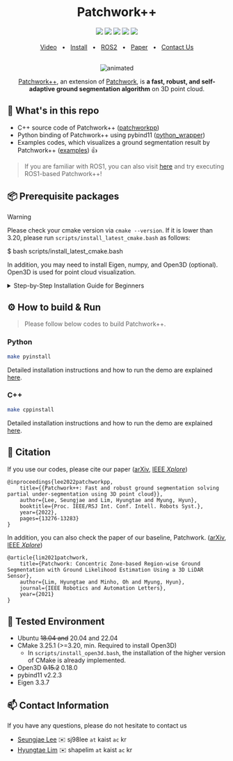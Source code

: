 <div align="center">
    <h1>Patchwork++</h1>
    <a href="https://github.com/url-kaist/patchwork-plusplus/tree/master/patchworkpp"><img src="https://img.shields.io/badge/-C++-blue?logo=cplusplus" /></a>
    <a href="https://github.com/url-kaist/patchwork-plusplus/tree/master"><img src="https://img.shields.io/badge/Python-3670A0?logo=python&logoColor=ffdd54" /></a>
    <a href="https://github.com/url-kaist/patchwork-plusplus/tree/master/ros"><img src="https://img.shields.io/badge/ROS2-Humble-blue" /></a>
    <a href="https://github.com/url-kaist/patchwork-plusplus/tree/master"><img src="https://img.shields.io/badge/Linux-FCC624?logo=linux&logoColor=black" /></a>
    <a href="https://ieeexplore.ieee.org/document/9981561"><img src="https://img.shields.io/badge/DOI-10.1109/IROS47612.2022.9981561-004088.svg"/>
    <br />
    <br />
    <a href=https://www.youtube.com/watch?v=fogCM159GRk>Video</a>
    <span>&nbsp;&nbsp;•&nbsp;&nbsp;</span>
    <a href="https://github.com/url-kaist/patchwork-plusplus/tree/master/README.md###Python">Install</a>
    <span>&nbsp;&nbsp;•&nbsp;&nbsp;</span>
    <a href="https://github.com/url-kaist/patchwork-plusplus/tree/master/ros">ROS2</a>
    <span>&nbsp;&nbsp;•&nbsp;&nbsp;</span>
    <a href=https://www.youtube.com/watch?v=fogCM159GRk>Paper</a>
    <span>&nbsp;&nbsp;•&nbsp;&nbsp;</span>
    <a href=https://github.com/url-kaist/patchwork-plusplus/issues>Contact Us</a>
  <br />
  <br />
  <p align="center"><img src=pictures/patchwork++.gif alt="animated" /></p>

  [Patchwork++][arXivlink], an extension of [Patchwork][patchworklink], is **a fast, robust, and self-adaptive ground segmentation algorithm** on 3D point cloud.
</div>

[YouTubeLInk]: https://www.youtube.com/watch?v=fogCM159GRk
[arXivlink]: https://arxiv.org/abs/2207.11919
[patchworklink]: https://github.com/LimHyungTae/patchwork
[SemanticKITTIlink]: http://www.semantic-kitti.org/
[benchmarklink]: https://github.com/url-kaist/Ground-Segmentation-Benchmark

## :open_file_folder: What's in this repo

* C++ source code of Patchwork++ ([patchworkpp][sourcecodelink])
* Python binding of Patchwork++ using pybind11 ([python_wrapper][wraplink])
* Examples codes, which visualizes a ground segmentation result by Patchwork++ ([examples][examplelink]) :thumbsup:

> If you are familiar with ROS1, you can also visit [here][roslink] and try executing ROS1-based Patchwork++!

[roslink]: https://github.com/url-kaist/patchwork-plusplus-ros

[sourcecodelink]: https://github.com/url-kaist/patchwork-plusplus/tree/master/patchworkpp
[pybind11link]: https://github.com/pybind/pybind11
[wraplink]: https://github.com/url-kaist/patchwork-plusplus/tree/master/python_wrapper
[examplelink]: https://github.com/url-kaist/patchwork-plusplus/tree/master/examples

## :package: Prerequisite packages

> [!WARNING]  
> Please check your cmake version via `cmake --version`. If it is lower than 3.20, please run `scripts/install_latest_cmake.bash` as follows:
> 
> $ bash scripts/install_latest_cmake.bash
> 
> In addition, you may need to install Eigen, numpy, and Open3D (optional). Open3D is used for point cloud visualization.


<details>
<summary> Step-by-Step Installation Guide for Beginners </summary>

```bash
# To install Eigen and numpy
$ sudo apt-get install libeigen3-dev
$ pip install numpy

# To install Open3D Python packages
$ pip install open3d

# To install Open3D C++ packages
$ git clone https://github.com/isl-org/Open3D
$ cd Open3D
$ util/install_deps_ubuntu.sh # Only needed for Ubuntu
$ mkdir build && cd build
$ cmake ..
$ make # If it fails, try several times or try 'sudo make'
$ sudo make install
```

</details>

## :gear: How to build & Run
> Please follow below codes to build Patchwork++.


### Python
```bash
make pyinstall
```

Detailed installation instructions and how to run the demo are explained [here](https://github.com/url-kaist/patchwork-plusplus/tree/master/python).

### C++

```bash
make cppinstall
```

Detailed installation instructions and how to run the demo are explained [here](https://github.com/url-kaist/patchwork-plusplus/tree/master/cpp).

## :pencil: Citation
If you use our codes, please cite our paper ([arXiv][arXivLink], [IEEE *Xplore*][patchworkppIEEElink])
```
@inproceedings{lee2022patchworkpp,
    title={{Patchwork++: Fast and robust ground segmentation solving partial under-segmentation using 3D point cloud}},
    author={Lee, Seungjae and Lim, Hyungtae and Myung, Hyun},
    booktitle={Proc. IEEE/RSJ Int. Conf. Intell. Robots Syst.},
    year={2022},
    pages={13276-13283}
}
```

In addition, you can also check the paper of our baseline, Patchwork. ([arXiv][patchworkarXivlink], [IEEE *Xplore*][patchworkIEEElink])
```
@article{lim2021patchwork,
    title={Patchwork: Concentric Zone-based Region-wise Ground Segmentation with Ground Likelihood Estimation Using a 3D LiDAR Sensor},
    author={Lim, Hyungtae and Minho, Oh and Myung, Hyun},
    journal={IEEE Robotics and Automation Letters},
    year={2021}
}
```
[patchworkppIEEElink]: https://ieeexplore.ieee.org/document/9981561
[patchworkarXivlink]: https://arxiv.org/abs/2108.05560
[patchworkIEEElink]: https://ieeexplore.ieee.org/document/9466396

## :triangular_flag_on_post: Tested Environment

- Ubuntu ~~18.04 and~~ 20.04 and 22.04
- CMake 3.25.1 (>=3.20, min. Required to install Open3D)
  - In `scripts/install_open3d.bash`, the installation of the higher version of CMake is already implemented.
- Open3D ~~0.15.2~~ 0.18.0
- pybind11 v2.2.3
- Eigen 3.3.7


## :mailbox: Contact Information
If you have any questions, please do not hesitate to contact us
* [Seungjae Lee][sjlink] :envelope: sj98lee `at` kaist `ac` kr
* [Hyungtae Lim][htlink] :envelope: shapelim `at` kaist `ac` kr

[sjlink]: https://github.com/seungjae24
[htlink]: https://github.com/LimHyungTae
